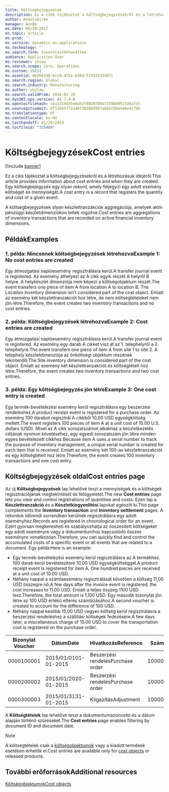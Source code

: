 ```yaml
---
title: Költségbejegyzések
description: Ez a cikk tájékoztat a költségbejegyzésekről és a létrehozásuk idejéről. Egy költségbejegyzés egy olyan rekord, amely feljegyzi egy adott esemény költségét és mennyiségét.
author: AndersGirke
manager: AnnBe
ms.date: 06/20/2017
ms.topic: article
ms.prod: ''
ms.service: dynamics-ax-applications
ms.technology: ''
ms.search.form: InventCostOnhandItem
audience: Application User
ms.reviewer: josaw
ms.search.scope: Core, Operations
ms.custom: 19131
ms.assetid: dd2663d8-bcc0-47b1-b36d-57433143487c
ms.search.region: Global
ms.search.industry: Manufacturing
ms.author: shylaw
ms.search.validFrom: 2016-02-28
ms.dyn365.ops.version: AX 7.0.0
ms.openlocfilehash: cb1a218dd5e6ab3f8029788af359b89521d6afdc
ms.sourcegitcommit: 0f530e5f72a40f383868957a6b5cb0e446e4c795
ms.translationtype: HT
ms.contentlocale: hu-HU
ms.lasthandoff: 01/29/2019
ms.locfileid: "325480"
---
```

# <a name="cost-entries"></a><span data-ttu-id="dca4d-104">Költségbejegyzések</span><span class="sxs-lookup"><span data-stu-id="dca4d-104">Cost entries</span></span>

[!include [banner](../includes/banner.md)]

<span data-ttu-id="dca4d-105">Ez a cikk tájékoztat a költségbejegyzésekről és a létrehozásuk idejéről.</span><span class="sxs-lookup"><span data-stu-id="dca4d-105">This article provides information about cost entries and when they are created.</span></span> <span data-ttu-id="dca4d-106">Egy költségbejegyzés egy olyan rekord, amely feljegyzi egy adott esemény költségét és mennyiségét.</span><span class="sxs-lookup"><span data-stu-id="dca4d-106">A cost entry is a record that registers the quantity and cost of a given event.</span></span>

<span data-ttu-id="dca4d-107">A költségbejegyzések olyan készlettranzakciók aggregációja, amelyek aktív pénzügyi készletdimenziókon lettek rögzítve.</span><span class="sxs-lookup"><span data-stu-id="dca4d-107">Cost entries are aggregations of inventory transactions that are recorded on active financial inventory dimensions.</span></span>

## <a name="examples"></a><span data-ttu-id="dca4d-108">Példák</span><span class="sxs-lookup"><span data-stu-id="dca4d-108">Examples</span></span>
### <a name="example-1-no-cost-entries-are-created"></a><span data-ttu-id="dca4d-109">1. példa: Nincsenek költségbejegyzések létrehozva</span><span class="sxs-lookup"><span data-stu-id="dca4d-109">Example 1: No cost entries are created</span></span>

<span data-ttu-id="dca4d-110">Egy átmozgatási naplóesemény regisztrálásra kerül.</span><span class="sxs-lookup"><span data-stu-id="dca4d-110">A transfer journal event is registered.</span></span> <span data-ttu-id="dca4d-111">Az esemény áthelyezi az A cikk egyik részét A helyről B helyre. A helykészlet dimenziója nem képezi a költségobjektum részét.</span><span class="sxs-lookup"><span data-stu-id="dca4d-111">The event transfers one piece of item A from location A to location B. The Location inventory dimension isn't considered part of the cost object.</span></span> <span data-ttu-id="dca4d-112">Emiatt az esemény két készlettranzakciót hoz létre, de nem költségtételeket nem jön létre.</span><span class="sxs-lookup"><span data-stu-id="dca4d-112">Therefore, the event creates two inventory transactions and no cost entries.</span></span>

### <a name="example-2-cost-entries-are-created"></a><span data-ttu-id="dca4d-113">2. példa: Költségbejegyzések létrehozva</span><span class="sxs-lookup"><span data-stu-id="dca4d-113">Example 2: Cost entries are created</span></span>

<span data-ttu-id="dca4d-114">Egy átmozgatási naplóesemény regisztrálásra kerül.</span><span class="sxs-lookup"><span data-stu-id="dca4d-114">A transfer journal event is registered.</span></span> <span data-ttu-id="dca4d-115">Az esemény egy darab A cikket visz át az 1. telephelyről a 2. telephelyre.</span><span class="sxs-lookup"><span data-stu-id="dca4d-115">The event transfers one piece of item A from site 1 to site 2.</span></span> <span data-ttu-id="dca4d-116">A telephely készletdimenziója az önköltségi objektum részének tekintendő.</span><span class="sxs-lookup"><span data-stu-id="dca4d-116">The Site inventory dimension is considered part of the cost object.</span></span> <span data-ttu-id="dca4d-117">Emiatt az esemény két készlettranzakciót és költségtételt hoz létre.</span><span class="sxs-lookup"><span data-stu-id="dca4d-117">Therefore, the event creates two inventory transactions and two cost entries.</span></span>

### <a name="example-3-one-cost-entry-is-created"></a><span data-ttu-id="dca4d-118">3. példa: Egy költségbejegyzés jön létre</span><span class="sxs-lookup"><span data-stu-id="dca4d-118">Example 3: One cost entry is created</span></span>

<span data-ttu-id="dca4d-119">Egy termék-bevételezési esemény kerül regisztrálásra egy beszerzési rendeléshez.</span><span class="sxs-lookup"><span data-stu-id="dca4d-119">A product receipt event is registered for a purchase order.</span></span> <span data-ttu-id="dca4d-120">Az esemény 100 darabot regisztrál A cikkből 10,00 USD egységköltség mellett.</span><span class="sxs-lookup"><span data-stu-id="dca4d-120">The event registers 100 pieces of item A at a unit cost of 10.00 U.S. dollars (USD).</span></span> <span data-ttu-id="dca4d-121">Mivel az A cikk sorozatszámot alkalmaz a készletkezelés céljának nyomon követéséhez, egy egyedi sorozatszám jön létre minden egyes bevételezett cikkhez.</span><span class="sxs-lookup"><span data-stu-id="dca4d-121">Because item A uses a serial number to track the purpose of inventory management, a unique serial number is created for each item that is received.</span></span> <span data-ttu-id="dca4d-122">Emiatt az esemény két 100-as készlettranzakciót és egy költségtételt hoz létre.</span><span class="sxs-lookup"><span data-stu-id="dca4d-122">Therefore, the event creates 100 inventory transactions and one cost entry.</span></span>

## <a name="cost-entries-page"></a><span data-ttu-id="dca4d-123">Költségbejegyzések oldal</span><span class="sxs-lookup"><span data-stu-id="dca4d-123">Cost entries page</span></span>
<span data-ttu-id="dca4d-124">Az új **Költségbejegyzések** lap lehetővé teszi a mennyiségek és a költségek regisztrációjának megtekintését és felügyeletét.</span><span class="sxs-lookup"><span data-stu-id="dca4d-124">The new **Cost entries** page lets you view and control registrations of quantities and costs.</span></span> <span data-ttu-id="dca4d-125">Ezen lap a **Készlettranzakció** és a **Készletkiegyenlítési** lapokat egészíti ki.</span><span class="sxs-lookup"><span data-stu-id="dca4d-125">This page complements the **Inventory transaction** and **Inventory settlement** pages.</span></span> <span data-ttu-id="dca4d-126">A rekordok időrendi sorrendben kerülnek regisztrálásra egy adott eseményhez.</span><span class="sxs-lookup"><span data-stu-id="dca4d-126">Records are registered in chronological order for an event.</span></span> <span data-ttu-id="dca4d-127">Ezért gyorsan megkeresheti és szabályozhatja az összesített költségeket egy adott eseményre vagy a dokumentumhoz kapcsolódó összes eseményre vonatkozóan.</span><span class="sxs-lookup"><span data-stu-id="dca4d-127">Therefore, you can quickly find and control the accumulated costs of a specific event or all events that are related to a document.</span></span> <span data-ttu-id="dca4d-128">Egy példa:</span><span class="sxs-lookup"><span data-stu-id="dca4d-128">Here is an example:</span></span>

-   <span data-ttu-id="dca4d-129">Egy termék-bevételezési esemény kerül regisztrálásra az A termékhez. 100 darab kerül bevételezésre 10,00 USD egységköltséggel.</span><span class="sxs-lookup"><span data-stu-id="dca4d-129">A product receipt event is registered for item A. One hundred pieces are received at a unit cost of 10.00 USD.</span></span>
-   <span data-ttu-id="dca4d-130">Néhány nappal a számlaesemény regisztrálását követően a költség 11,00 USD összegre nő.</span><span class="sxs-lookup"><span data-stu-id="dca4d-130">A few days after the invoice event is registered, the cost increases to 11.00 USD.</span></span> <span data-ttu-id="dca4d-131">Emiatt a teljes összeg 1100 USD lesz.</span><span class="sxs-lookup"><span data-stu-id="dca4d-131">Therefore, the total amount is 1,100 USD.</span></span> <span data-ttu-id="dca4d-132">Egy második bizonylat jön létre az 100 USD értékű eltérés számlázásához.</span><span class="sxs-lookup"><span data-stu-id="dca4d-132">A second voucher is created to account for the difference of 100 USD.</span></span>
-   <span data-ttu-id="dca4d-133">Néhány nappal később 15,00 USD vegyes költség kerül regisztrálásra a beszerzési rendeléshez a szállítási költségek fedezésére.</span><span class="sxs-lookup"><span data-stu-id="dca4d-133">A few days later, a miscellaneous charge of 15.00 USD to cover the transportation cost is registered on the purchase order.</span></span>

| <span data-ttu-id="dca4d-134">Bizonylat </span><span class="sxs-lookup"><span data-stu-id="dca4d-134">Voucher</span></span> | <span data-ttu-id="dca4d-135">Dátum</span><span class="sxs-lookup"><span data-stu-id="dca4d-135">Date</span></span>       | <span data-ttu-id="dca4d-136">Hivatkozás</span><span class="sxs-lookup"><span data-stu-id="dca4d-136">Reference</span></span>      | <span data-ttu-id="dca4d-137">Szám</span><span class="sxs-lookup"><span data-stu-id="dca4d-137">Number</span></span> | <span data-ttu-id="dca4d-138">Adagazonosító</span><span class="sxs-lookup"><span data-stu-id="dca4d-138">Lot ID</span></span>  | <span data-ttu-id="dca4d-139">Mennyiség</span><span class="sxs-lookup"><span data-stu-id="dca4d-139">Quantity</span></span> | <span data-ttu-id="dca4d-140">Összeg</span><span class="sxs-lookup"><span data-stu-id="dca4d-140">Amount</span></span>  |
|---------|------------|----------------|--------|---------|---------------|----|
| <span data-ttu-id="dca4d-141">00001</span><span class="sxs-lookup"><span data-stu-id="dca4d-141">00001</span></span>   | <span data-ttu-id="dca4d-142">2015/01/01</span><span class="sxs-lookup"><span data-stu-id="dca4d-142">01-01-2015</span></span> | <span data-ttu-id="dca4d-143">Beszerzési rendelés</span><span class="sxs-lookup"><span data-stu-id="dca4d-143">Purchase order</span></span> | <span data-ttu-id="dca4d-144">100001</span><span class="sxs-lookup"><span data-stu-id="dca4d-144">100001</span></span> | <span data-ttu-id="dca4d-145">0000101</span><span class="sxs-lookup"><span data-stu-id="dca4d-145">0000101</span></span> | <span data-ttu-id="dca4d-146">100,00</span><span class="sxs-lookup"><span data-stu-id="dca4d-146">100.00</span></span>   | <span data-ttu-id="dca4d-147">1000.00</span><span class="sxs-lookup"><span data-stu-id="dca4d-147">1000.00</span></span> |
| <span data-ttu-id="dca4d-148">00002</span><span class="sxs-lookup"><span data-stu-id="dca4d-148">00002</span></span>   | <span data-ttu-id="dca4d-149">2015/01/20</span><span class="sxs-lookup"><span data-stu-id="dca4d-149">20-01-2015</span></span> | <span data-ttu-id="dca4d-150">Beszerzési rendelés</span><span class="sxs-lookup"><span data-stu-id="dca4d-150">Purchase order</span></span> | <span data-ttu-id="dca4d-151">100001</span><span class="sxs-lookup"><span data-stu-id="dca4d-151">100001</span></span> | <span data-ttu-id="dca4d-152">0000101</span><span class="sxs-lookup"><span data-stu-id="dca4d-152">0000101</span></span> |          | <span data-ttu-id="dca4d-153">100,00</span><span class="sxs-lookup"><span data-stu-id="dca4d-153">100.00</span></span>  |
| <span data-ttu-id="dca4d-154">00003</span><span class="sxs-lookup"><span data-stu-id="dca4d-154">00003</span></span>   | <span data-ttu-id="dca4d-155">2015/01/31</span><span class="sxs-lookup"><span data-stu-id="dca4d-155">31-01-2015</span></span> | <span data-ttu-id="dca4d-156">Kiigazítás</span><span class="sxs-lookup"><span data-stu-id="dca4d-156">Adjustment</span></span>     | <span data-ttu-id="dca4d-157">100001</span><span class="sxs-lookup"><span data-stu-id="dca4d-157">100001</span></span> | <span data-ttu-id="dca4d-158">0000101</span><span class="sxs-lookup"><span data-stu-id="dca4d-158">0000101</span></span> |          | <span data-ttu-id="dca4d-159">1500</span><span class="sxs-lookup"><span data-stu-id="dca4d-159">15.00</span></span>   |

<span data-ttu-id="dca4d-160">A **Költségtételek** lap lehetővé teszi a dokumentumazonosító és a dátum alapján történő szűréseket.</span><span class="sxs-lookup"><span data-stu-id="dca4d-160">The **Cost entries** page enables filtering by document ID and document date.</span></span> 

> [!NOTE]
> <span data-ttu-id="dca4d-161">A költségtételek csak a [költségobjektumok](cost-object.md) vagy a kiadott termékek esetében érhetők el.</span><span class="sxs-lookup"><span data-stu-id="dca4d-161">Cost entries are available only for [cost objects](cost-object.md) or released products.</span></span>

<a name="additional-resources"></a><span data-ttu-id="dca4d-162">További erőforrások</span><span class="sxs-lookup"><span data-stu-id="dca4d-162">Additional resources</span></span>
--------

[<span data-ttu-id="dca4d-163">Költségobjektumok</span><span class="sxs-lookup"><span data-stu-id="dca4d-163">Cost objects</span></span>](cost-object.md)



